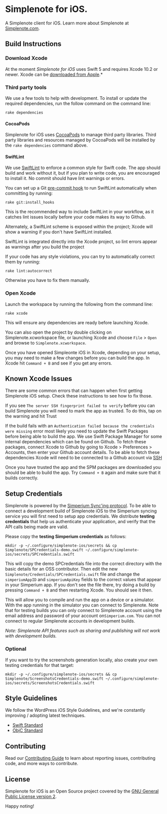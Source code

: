 # Simplenote for iOS.
A Simplenote client for iOS. Learn more about Simplenote at [Simplenote.com](https://simplenote.com).

## Build Instructions

### Download Xcode

At the moment *Simplenote for iOS* uses Swift 5 and requires Xcode 10.2 or newer. Xcode can be [downloaded from Apple](https://developer.apple.com/downloads/index.action).*

### Third party tools

We use a few tools to help with development. To install or update the required dependencies, run the follow command on the command line:

`rake dependencies`

#### CocoaPods

Simplenote for iOS uses [CocoaPods](http://cocoapods.org/) to manage third party libraries.
Third party libraries and resources managed by CocoaPods will be installed by the `rake dependencies` command above.

#### SwiftLint

We use [SwiftLint](https://github.com/realm/SwiftLint) to enforce a common style for Swift code. The app should build and work without it, but if you plan to write code, you are encouraged to install it. No commit should have lint warnings or errors.

You can set up a Git [pre-commit hook](https://git-scm.com/book/en/v2/Customizing-Git-Git-Hooks) to run SwiftLint automatically when committing by running:

`rake git:install_hooks`

This is the recommended way to include SwiftLint in your workflow, as it catches lint issues locally before your code makes its way to Github.

Alternately, a SwiftLint scheme is exposed within the project; Xcode will show a warning if you don't have SwiftLint installed.

SwiftLint is integrated directly into the Xcode project, so lint errors appear as warnings after you build the project

If your code has any style violations, you can try to automatically correct them by running:

`rake lint:autocorrect`

Otherwise you have to fix them manually.

### Open Xcode

Launch the workspace by running the following from the command line:

`rake xcode`

This will ensure any dependencies are ready before launching Xcode.

You can also open the project by double clicking on Simplenote.xcworkspace file, or launching Xcode and choose `File` > `Open` and browse to `Simplenote.xcworkspace`.

Once you have opened Simpleonte iOS in Xcode, depending on your setup, you may need to make a few changes before you can build the app.  In Xcode hit `Command + B` and see if you get any errors.  

## Known Xcode Issues

There are some common errors that can happen when first getting Simplenote iOS setup.  Check these instructions to see how to fix those.

If you see `The server SSH fingerprint failed to verify` before you can build Simplenote you will need to mark the app as trusted.  To do this, tap on the warning and hit Trust

If the build fails with an `Authentication failed because the credentials were missing` error most likely you need to update the Swift Packages before being able to build the app. We use Swift Package Manager for some internal dependencies which can be found on Github.  To fetch these packages, connect Xcode to Github by going to Xcode > Preferences > Accounts, then enter your Github account details.  To be able to fetch these dependencies Xcode will need to be connected to a Github account via [SSH](https://docs.github.com/en/github/authenticating-to-github/connecting-to-github-with-ssh/generating-a-new-ssh-key-and-adding-it-to-the-ssh-agent)

Once you have trusted the app and the SPM packages are downloaded you should be able to build the app.  Try `Command + B` again and make sure that it builds correctly.

## Setup Credentials

Simplenote is powered by the [Simperium Sync'ing protocol](https://www.simperium.com). To be able to connect a development build of Simplenote iOS to the Simperium syncing service you will first need to setup app credentials.
We distribute **testing credentials** that help us authenticate your application, and verify that the API calls being made are valid. 

Please copy the **testing Simperium credentials** as follows:

```
mkdir -p ~/.configure/simplenote-ios/secrets && cp Simplenote/SPCredentials-demo.swift ~/.configure/simplenote-ios/secrets/SPCredentials.swift
```

This will copy the demo SPCredentials file into the correct directory with the basic details for an OSS contributor. Then edit the new `Simplenote/Credentials/SPCredentials.swift` file and change the `simperiumAppID` and `simperiumApiKey` fields to the correct values that appear in your Simperium app. If you don't see the file there, try doing a build by pressing `Command + B` and then restarting Xcode.  You should see it then.

This will allow you to compile and run the app on a device or a simulator. With the app running in the simulator you can connect to Simplenote.  Note that for testing builds you can only connect to Simplenote account using the email address and password of your account on`Simperium.com`.  You can not connect to regular Simplenote accounts in development builds.

_Note: Simplenote API features such as sharing and publishing will not work with development builds._

### Optional

If you want to try the screenshots generation locally, also create your own testing credentials for that target:

```
mkdir -p ~/.configure/simplenote-ios/secrets && cp Simplenote/ScreenshotsCredentials-demo.swift ~/.configure/simplenote-ios/secrets/ScreenshotsCredentials.swift
```

## Style Guidelines

We follow the WordPress iOS Style Guidelines, and we're constantly improving / adopting latest techniques.

- [Swift Standard](https://github.com/wordpress-mobile/swift-style-guide)
- [ObjC Standard](https://github.com/wordpress-mobile/objective-c-style-guide)

## Contributing

Read our [Contributing Guide](CONTRIBUTING.md) to learn about reporting issues, contributing code, and more ways to contribute.

## License

Simplenote for iOS is an Open Source project covered by the [GNU General Public License version 2](LICENSE.md).

Happy noting!
